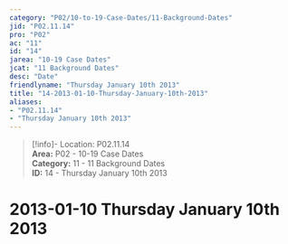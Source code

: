 ```yaml
---  
category: "P02/10-to-19-Case-Dates/11-Background-Dates"  
jid: "P02.11.14"  
pro: "P02"  
ac: "11"  
id: "14"  
jarea: "10-19 Case Dates"  
jcat: "11 Background Dates"  
desc: "Date"  
friendlyname: "Thursday January 10th 2013"  
title: "14-2013-01-10-Thursday-January-10th-2013"  
aliases:   
- "P02.11.14"  
- "Thursday January 10th 2013"  
---  
```

>[!info]- Location: P02.11.14  
>**Area:** P02 - 10-19 Case Dates  
>**Category:** 11 - 11 Background Dates  
>**ID:** 14 - Thursday January 10th 2013  
  
# 2013-01-10 Thursday January 10th 2013  
